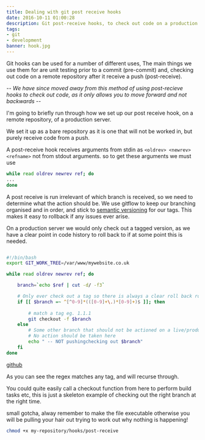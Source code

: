 ```yaml
---
title: Dealing with git post receive hooks
date: 2016-10-11 01:00:28
description: Git post-receive hooks, to check out code on a production server. 
tags:
- git
- development
banner: hook.jpg
---
```


Git hooks can be used for a number of different uses, The main things we use them for are unit testing prior to a commit (pre-commit) and, checking out code on a remote repository after it receive a push (post-receive).

*-- We have since moved away from this method of using post-recieve hooks to check out code, as it only allows you to move forward and not backwards --*

I'm going to briefly run through how we set up our post receive hook, on a remote repository, of a production server.

We set it up as a bare repository as it is one that will not be worked in, but purely receive code from a push.

A post-receive hook receives arguments from stdin as `<oldrev> <newrev> <refname>` not from stdout arguments. so to get these arguments we must use 

```bash
while read oldrev newrev ref; do
...
done
```

A post receive is run irrelevant of which branch is received, so we need to determine what the action should be. We use gitflow to keep our branching organised and in order, and stick to [semantic versioning](http://semver.org/) for our tags. 
This makes it easy to rollback if any issues ever arise.

On a production server we would only check out a tagged version, as we have a clear point in code history to roll back to if at some point this is needed.

```bash

#!/bin/bash
export GIT_WORK_TREE=/var/www/mywebsite.co.uk

while read oldrev newrev ref; do

    branch=`echo $ref | cut -d/ -f3`

    # Only ever check out a tag so there is always a clear roll back route
    if [[ $branch =~ ^[^0-9]*(([0-9]+\.)*[0-9]+)$ ]]; then
        
        # match a tag eg. 1.1.1
        git checkout -f $branch
    else
        # Some other branch that should not be actioned on a live/production server
        # No action should be taken here
        echo " -- NOT pushingchecking out $branch"
    fi
done
```
[github](https://gist.github.com/kernowjoe/436ee79cf95b1b1d8514d430892645c0)

As you can see the regex matches any tag, and will recurse through. 

You could quite easily call a checkout function from here to perform build tasks etc, this is just a skeleton example of checking out the right branch at the right time.

small gotcha, alway remember to make the file executable otherwise you will be pulling your hair out trying to work out why nothing is happening!

```bash
chmod +x my-repository/hooks/post-receive
```